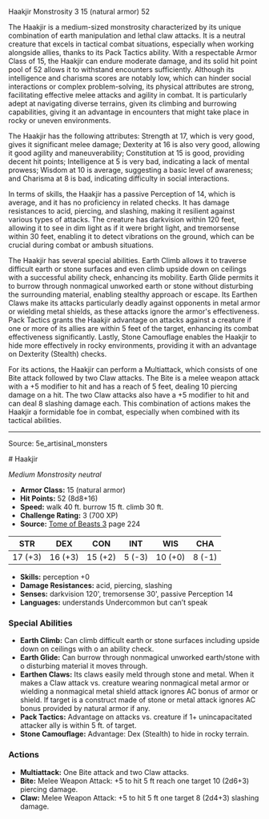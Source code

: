 <MonsterName/>Haakjir</MonsterName>
<CreatureType/>Monstrosity</CreatureType>
<CR/>3</CR>
<AC/>15 (natural armor)</AC>
<HP/>52</HP>
<summary>The Haakjir is a medium-sized monstrosity characterized by its unique combination of earth manipulation and lethal claw attacks. It is a neutral creature that excels in tactical combat situations, especially when working alongside allies, thanks to its Pack Tactics ability. With a respectable Armor Class of 15, the Haakjir can endure moderate damage, and its solid hit point pool of 52 allows it to withstand encounters sufficiently. Although its intelligence and charisma scores are notably low, which can hinder social interactions or complex problem-solving, its physical attributes are strong, facilitating effective melee attacks and agility in combat. It is particularly adept at navigating diverse terrains, given its climbing and burrowing capabilities, giving it an advantage in encounters that might take place in rocky or uneven environments.</summary>

<detail>

The Haakjir has the following attributes: Strength at 17, which is very good, gives it significant melee damage; Dexterity at 16 is also very good, allowing it good agility and maneuverability; Constitution at 15 is good, providing decent hit points; Intelligence at 5 is very bad, indicating a lack of mental prowess; Wisdom at 10 is average, suggesting a basic level of awareness; and Charisma at 8 is bad, indicating difficulty in social interactions.

In terms of skills, the Haakjir has a passive Perception of 14, which is average, and it has no proficiency in related checks. It has damage resistances to acid, piercing, and slashing, making it resilient against various types of attacks. The creature has darkvision within 120 feet, allowing it to see in dim light as if it were bright light, and tremorsense within 30 feet, enabling it to detect vibrations on the ground, which can be crucial during combat or ambush situations.

The Haakjir has several special abilities. Earth Climb allows it to traverse difficult earth or stone surfaces and even climb upside down on ceilings with a successful ability check, enhancing its mobility. Earth Glide permits it to burrow through nonmagical unworked earth or stone without disturbing the surrounding material, enabling stealthy approach or escape. Its Earthen Claws make its attacks particularly deadly against opponents in metal armor or wielding metal shields, as these attacks ignore the armor's effectiveness. Pack Tactics grants the Haakjir advantage on attacks against a creature if one or more of its allies are within 5 feet of the target, enhancing its combat effectiveness significantly. Lastly, Stone Camouflage enables the Haakjir to hide more effectively in rocky environments, providing it with an advantage on Dexterity (Stealth) checks.

For its actions, the Haakjir can perform a Multiattack, which consists of one Bite attack followed by two Claw attacks. The Bite is a melee weapon attack with a +5 modifier to hit and has a reach of 5 feet, dealing 10 piercing damage on a hit. The two Claw attacks also have a +5 modifier to hit and can deal 8 slashing damage each. This combination of actions makes the Haakjir a formidable foe in combat, especially when combined with its tactical abilities.</detail>



---

Source: 5e_artisinal_monsters

<statblock>
# Haakjir

*Medium* *Monstrosity* *neutral*

- **Armor Class:** 15 (natural armor)
- **Hit Points:** 52 (8d8+16)
- **Speed:** walk 40 ft. burrow 15 ft. climb 30 ft.
- **Challenge Rating:** 3 (700 XP)
- **Source:** [Tome of Beasts 3](https://koboldpress.com/kpstore/product/tome-of-beasts-3-for-5th-edition/) page 224

| STR | DEX | CON | INT | WIS | CHA |
| --- | --- | --- | --- | --- | --- |
| 17 (+3) | 16 (+3) | 15 (+2) | 5 (-3) | 10 (+0) | 8 (-1) |

- **Skills:** perception +0
- **Damage Resistances:** acid, piercing, slashing
- **Senses:** darkvision 120', tremorsense 30', passive Perception 14
- **Languages:** understands Undercommon but can’t speak

### Special Abilities

- **Earth Climb:** Can climb difficult earth or stone surfaces including upside down on ceilings with o an ability check.
- **Earth Glide:** Can burrow through nonmagical unworked earth/stone with o disturbing material it moves through.
- **Earthen Claws:** Its claws easily meld through stone and metal. When it makes a Claw attack vs. creature wearing nonmagical metal armor or wielding a nonmagical metal shield attack ignores AC bonus of armor or shield. If target is a construct made of stone or metal attack ignores AC bonus provided by natural armor if any.
- **Pack Tactics:** Advantage on attacks vs. creature if 1+ unincapacitated attacker ally is within 5 ft. of target.
- **Stone Camouflage:** Advantage: Dex (Stealth) to hide in rocky terrain.

### Actions

- **Multiattack:** One Bite attack and two Claw attacks.
- **Bite:** Melee Weapon Attack: +5 to hit 5 ft reach one target 10 (2d6+3) piercing damage.
- **Claw:** Melee Weapon Attack: +5 to hit 5 ft one target 8 (2d4+3) slashing damage.


</statblock>


